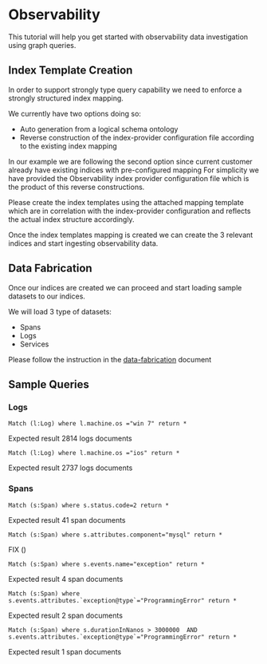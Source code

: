 # Observability
This tutorial will help you get started with observability data investigation using graph queries.

## Index Template Creation
In order to support strongly type query capability we need to enforce a strongly structured index mapping.

We currently have two options doing so:
 - Auto generation from a logical schema ontology
 - Reverse construction of the index-provider configuration file according to the existing index mapping

In our example we are following the second option since current customer already have existing indices with pre-configured mapping
For simplicity we have provided the Observability index provider configuration file which is the product of this reverse constructions.

Please create the index templates using the attached mapping template which are in correlation with the index-provider configuration and reflects the
actual index structure accordingly.

Once the index templates mapping is created we can create the 3 relevant indices and start ingesting observability data.


## Data Fabrication
Once our indices are created we can proceed and start loading sample datasets to our indices. 

We will load 3 type of datasets:
 - Spans
 - Logs
 - Services

Please follow the instruction in the [data-fabrication](data-fabrication.md) document


## Sample Queries

### Logs
``````
Match (l:Log) where l.machine.os ="win 7" return * 
``````
Expected result 2814 logs documents

``````
Match (l:Log) where l.machine.os ="ios" return * 
``````
Expected result 2737 logs documents


### Spans
``````
Match (s:Span) where s.status.code=2 return * 
``````
Expected result 41 span documents

``````
Match (s:Span) where s.attributes.component="mysql" return *
``````
FIX ()
``````
Match (s:Span) where s.events.name="exception" return *
``````
Expected result 4 span documents

``````
Match (s:Span) where s.events.attributes.`exception@type`="ProgrammingError" return *
``````
Expected result 2 span documents

``````
Match (s:Span) where s.durationInNanos > 3000000  AND s.events.attributes.`exception@type`="ProgrammingError" return *
``````
Expected result 1 span documents
